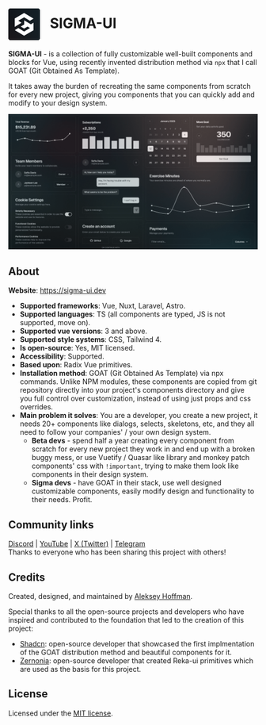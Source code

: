 <h1>
  <img valign="middle" src="./apps/docs/src/public/sigma-ui-logo-color.png" width="64px">
  &nbsp;&nbsp;SIGMA-UI
</h1>

**SIGMA-UI** - is a collection of fully customizable well-built components and blocks for Vue, using recently invented distribution method via `npx` that I call GOAT (Git Obtained As Template).

It takes away the burden of recreating the same components from scratch for every new project, giving you components that you can quickly add and modify to your design system.

![preview](apps/docs/src/public/og.png)

## About

**Website**: https://sigma-ui.dev

- **Supported frameworks**: Vue, Nuxt, Laravel, Astro.
- **Supported languages**: TS (all components are typed, JS is not supported, move on).
- **Supported vue versions**: 3 and above.
- **Supported style systems**: CSS, Tailwind 4.
- **Is open-source**: Yes, MIT licensed.
- **Accessibility**: Supported.
- **Based upon**: Radix Vue primitives.
- **Installation method**: GOAT (Git Obtained As Template) via npx commands. Unlike NPM modules, these components are copied from git repository directly into your project's components directory and give you full control over customization, instead of using just props and css overrides.
- **Main problem it solves**: You are a developer, you create a new project, it needs 20+ components like dialogs, selects, skeletons, etc, and they all need to follow your companies' / your own design system.
  - **Beta devs** - spend half a year creating every component from scratch for every new project they work in and end up with a broken buggy mess, or use Vuetify / Quasar like library and monkey patch components' css with `!important`, trying to make them look like components in their design system.
  - **Sigma devs** - have GOAT in their stack, use well designed customizable components, easily modify design and functionality to their needs. Profit.

## Community links
[Discord](https://discord.gg/jH2X4VGBA4) | [YouTube](https://www.youtube.com/@sigma-dev) | [X (Twitter)](https://twitter.com/sigma__dev) | [Telegram](https://t.me/sigma_devs)
<br>Thanks to everyone who has been sharing this project with others!


## Credits

Created, designed, and maintained by [Aleksey Hoffman](https://github.com/aleksey-hoffman).

Special thanks to all the open-source projects and developers who have inspired and contributed to the foundation that led to the creation of this project: 
 
- [Shadcn](https://github.com/shadcn): open-source developer that showcased the first implmentation of the GOAT distribution method and beautiful components for it. 
- [Zernonia](https://github.com/zernonia): open-source developer that created Reka-ui primitives which are used as the basis for this project.

## License

Licensed under the [MIT license](https://github.com/sigma-hub/sigma-ui/blob/main/LICENSE).

